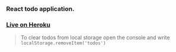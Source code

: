 ### React todo application.

### [Live on Heroku](https://whispering-island-35059.herokuapp.com/ "React Todo")

> To clear todos from local storage open the console
and write `localStorage.removeItem('todos')`

